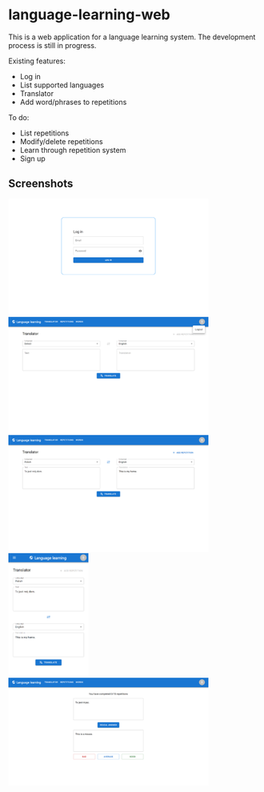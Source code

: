# language-learning-web
This is a web application for a language learning system. The development process is still in progress.

Existing features:
* Log in
* List supported languages
* Translator
* Add word/phrases to repetitions

To do:
* List repetitions
* Modify/delete repetitions
* Learn through repetition system
* Sign up

## Screenshots
<img src="./img/1.png" width="400"> <img src="./img/5.png" width="400"> <img src="./img/6.png" width="400"> <img src="./img/7.png" width="160"> <img src="./img/8.png" width="400">

